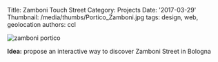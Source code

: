 Title: Zamboni Touch Street
Category: Projects
Date: '2017-03-29'
Thumbnail: /media/thumbs/Portico_Zamboni.jpg
tags: design, web, geolocation
authors: ccl


![zamboni portico]({filename}/media/Portico_Zamboni.jpg)

**Idea:** propose an interactive way to discover Zamboni Street in Bologna